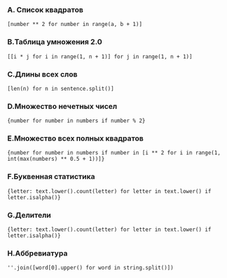 ### A. Список квадратов
```
[number ** 2 for number in range(a, b + 1)]   
```
### B.Таблица умножения 2.0
```
[[i * j for i in range(1, n + 1)] for j in range(1, n + 1)]
```
### C.Длины всех слов
```
[len(n) for n in sentence.split()]
```
### D.Множество нечетных чисел
```
{number for number in numbers if number % 2}
```
### E.Множество всех полных квадратов
```
{number for number in numbers if number in [i ** 2 for i in range(1, int(max(numbers) ** 0.5 + 1))]}
```
### F.Буквенная статистика
```
{letter: text.lower().count(letter) for letter in text.lower() if letter.isalpha()}
```
### G.Делители
```
{letter: text.lower().count(letter) for letter in text.lower() if letter.isalpha()}
```
### H.Аббревиатура
```
''.join([word[0].upper() for word in string.split()])

```

